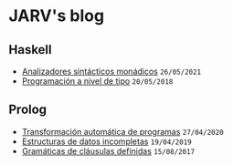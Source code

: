 # JARV's blog

## Haskell

* [Analizadores sintácticos monádicos](https://github.com/jariazavalverde/blog/blob/master/posts/analizadores-sintacticos-monadicos.md) `26/05/2021`
* [Programación a nivel de tipo](https://github.com/jariazavalverde/blog/blob/master/posts/programacion-a-nivel-de-tipo.md) `20/05/2018`

## Prolog

* [Transformación automática de programas](https://github.com/jariazavalverde/blog/blob/master/posts/transformacion-automatica-de-programas.md) `27/04/2020`
* [Estructuras de datos incompletas](https://github.com/jariazavalverde/blog/blob/master/posts/estructuras-de-datos-incompletas.md) `19/04/2019`
* [Gramáticas de cláusulas definidas](https://github.com/jariazavalverde/blog/blob/master/posts/gramaticas-de-clausulas-definidas.md) `15/08/2017`

